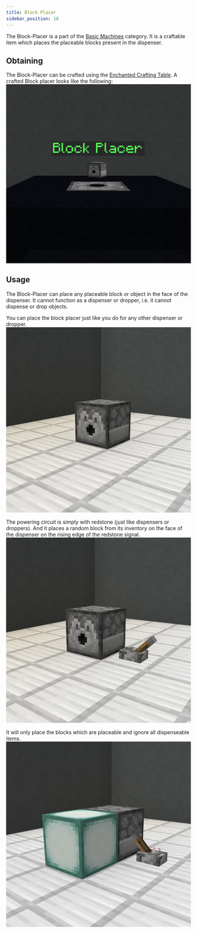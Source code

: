 ```yaml
---
title: Block Placer
sidebar_position: 18
---
```


The Block-Placer is a part of the [Basic Machines](Basic-Machines.md) category. It is a craftable item which places the placeable blocks present in the dispenser.

## Obtaining

The Block-Placer can be crafted using the [Enchanted Crafting Table](Enhanced-Crafting-Table.md). A crafted Block placer looks like the following:
![Block Placer Showcase](https://raw.githubusercontent.com/Slimefun/Slimefun-Wiki/master/images/block-placer-showcase.png)

## Usage

The Block-Placer can place any placeable block or object in the face of the dispenser. It cannot function as a dispenser or dropper, i.e. it cannot dispense or drop objects.

You can place the block placer just like you do for any other dispenser or dropper.
![Block Placer Placed](https://raw.githubusercontent.com/Slimefun/Slimefun-Wiki/master/images/block-placer-placed.png)

The powering circuit is simply with redstone (just like dispensers or droppers). And it places a random block from its inventory on the face of the dispenser on the rising edge of the redstone signal.
![Block Placer Powering](https://raw.githubusercontent.com/Slimefun/Slimefun-Wiki/master/images/block-placer-powering.png)

It will only place the blocks which are placeable and ignore all dispenseable items.
![Block Placer Placing Blocks](https://raw.githubusercontent.com/Slimefun/Slimefun-Wiki/master/images/block-placer-placing.png)
